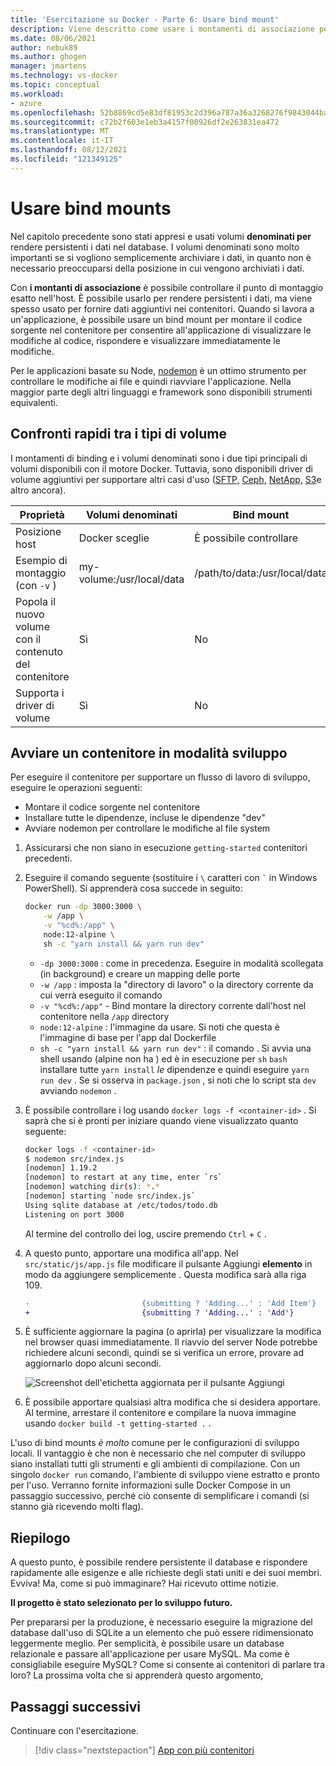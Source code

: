```yaml
---
title: 'Esercitazione su Docker - Parte 6: Usare bind mount'
description: Viene descritto come usare i montamenti di associazione per controllare il punto di montaggio nell'host.
ms.date: 08/06/2021
author: nebuk89
ms.author: ghogen
manager: jmartens
ms.technology: vs-docker
ms.topic: conceptual
ms.workload:
- azure
ms.openlocfilehash: 52b8869cd5e83df81953c2d396a787a36a3268276f9843044ba3334e9401fd2b
ms.sourcegitcommit: c72b2f603e1eb3a4157f00926df2e263831ea472
ms.translationtype: MT
ms.contentlocale: it-IT
ms.lasthandoff: 08/12/2021
ms.locfileid: "121349125"
---
```

# <a name="use-bind-mounts"></a>Usare bind mounts

Nel capitolo precedente sono stati appresi e usati volumi **denominati per** rendere persistenti i dati nel database. I volumi denominati sono molto importanti se si vogliono semplicemente archiviare i dati, in quanto non è necessario preoccuparsi della posizione in cui vengono archiviati i dati. 

Con **i montanti di associazione** è possibile controllare il punto di montaggio esatto nell'host. È possibile usarlo per rendere persistenti i dati, ma viene spesso usato per fornire dati aggiuntivi nei contenitori. Quando si lavora a un'applicazione, è possibile usare un bind mount per montare il codice sorgente nel contenitore per consentire all'applicazione di visualizzare le modifiche al codice, rispondere e visualizzare immediatamente le modifiche.

Per le applicazioni basate su Node, [nodemon](https://npmjs.com/package/nodemon) è un ottimo strumento per controllare le modifiche ai file e quindi riavviare l'applicazione. Nella maggior parte degli altri linguaggi e framework sono disponibili strumenti equivalenti.

## <a name="quick-volume-type-comparisons"></a>Confronti rapidi tra i tipi di volume

I montamenti di binding e i volumi denominati sono i due tipi principali di volumi disponibili con il motore Docker. Tuttavia, sono disponibili driver di volume aggiuntivi per supportare altri casi d'uso ([SFTP,](https://github.com/vieux/docker-volume-sshfs) [Ceph,](https://ceph.com/geen-categorie/getting-started-with-the-docker-rbd-volume-plugin/) [NetApp,](https://netappdvp.readthedocs.io/en/stable/) [S3](https://github.com/elementar/docker-s3-volume)e altro ancora).

| Proprietà | Volumi denominati | Bind mount |
| -------- | ------------- | ----------- |
| Posizione host | Docker sceglie | È possibile controllare |
| Esempio di montaggio (con `-v` ) | my-volume:/usr/local/data | /path/to/data:/usr/local/data |
| Popola il nuovo volume con il contenuto del contenitore | Sì | No |
| Supporta i driver di volume | Sì | No |

## <a name="start-a-dev-mode-container"></a>Avviare un contenitore in modalità sviluppo

Per eseguire il contenitore per supportare un flusso di lavoro di sviluppo, eseguire le operazioni seguenti:

- Montare il codice sorgente nel contenitore
- Installare tutte le dipendenze, incluse le dipendenze "dev"
- Avviare nodemon per controllare le modifiche al file system

1. Assicurarsi che non siano in esecuzione `getting-started` contenitori precedenti.

1. Eseguire il comando seguente (sostituire i ` \ ` caratteri con `` ` `` in Windows PowerShell). Si apprenderà cosa succede in seguito:

    ```bash
    docker run -dp 3000:3000 \
        -w /app \
        -v "%cd%:/app" \
        node:12-alpine \
        sh -c "yarn install && yarn run dev"
    ```

    - `-dp 3000:3000` : come in precedenza. Eseguire in modalità scollegata (in background) e creare un mapping delle porte
    - `-w /app` : imposta la "directory di lavoro" o la directory corrente da cui verrà eseguito il comando
    - `-v "%cd%:/app"` - Bind montare la directory corrente dall'host nel contenitore nella `/app` directory
    - `node:12-alpine` : l'immagine da usare. Si noti che questa è l'immagine di base per l'app dal Dockerfile
    - `sh -c "yarn install && yarn run dev"` : il comando . Si avvia una shell usando (alpine non ha ) ed è in esecuzione per `sh` `bash` installare tutte `yarn install` *le* dipendenze e quindi eseguire `yarn run dev` . Se si osserva in `package.json` , si noti che lo script sta `dev` avviando `nodemon` .

1. È possibile controllare i log usando `docker logs -f <container-id>` . Si saprà che si è pronti per iniziare quando viene visualizzato quanto seguente:

    ```bash
    docker logs -f <container-id>
    $ nodemon src/index.js
    [nodemon] 1.19.2
    [nodemon] to restart at any time, enter `rs`
    [nodemon] watching dir(s): *.*
    [nodemon] starting `node src/index.js`
    Using sqlite database at /etc/todos/todo.db
    Listening on port 3000
    ```

    Al termine del controllo dei log, uscire premendo `Ctrl` + `C` .

1. A questo punto, apportare una modifica all'app. Nel `src/static/js/app.js` file modificare il pulsante Aggiungi  **elemento** in modo da aggiungere semplicemente . Questa modifica sarà alla riga 109.

    ```diff
    -                         {submitting ? 'Adding...' : 'Add Item'}
    +                         {submitting ? 'Adding...' : 'Add'}
    ```

1. È sufficiente aggiornare la pagina (o aprirla) per visualizzare la modifica nel browser quasi immediatamente. Il riavvio del server Node potrebbe richiedere alcuni secondi, quindi se si verifica un errore, provare ad aggiornarlo dopo alcuni secondi.

    ![Screenshot dell'etichetta aggiornata per il pulsante Aggiungi](media/updated-add-button.png)

1. È possibile apportare qualsiasi altra modifica che si desidera apportare. Al termine, arrestare il contenitore e compilare la nuova immagine usando `docker build -t getting-started .` .

L'uso di bind mounts *è molto* comune per le configurazioni di sviluppo locali. Il vantaggio è che non è necessario che nel computer di sviluppo siano installati tutti gli strumenti e gli ambienti di compilazione. Con un singolo `docker run` comando, l'ambiente di sviluppo viene estratto e pronto per l'uso. Verranno fornite informazioni sulle Docker Compose in un passaggio successivo, perché ciò consente di semplificare i comandi (si stanno già ricevendo molti flag).

## <a name="recap"></a>Riepilogo

A questo punto, è possibile rendere persistente il database e rispondere rapidamente alle esigenze e alle richieste degli stati uniti e dei suoi membri. Evviva! Ma, come si può immaginare? Hai ricevuto ottime notizie.

**Il progetto è stato selezionato per lo sviluppo futuro.**

Per prepararsi per la produzione, è necessario eseguire la migrazione del database dall'uso di SQLite a un elemento che può essere ridimensionato leggermente meglio. Per semplicità, è possibile usare un database relazionale e passare all'applicazione per usare MySQL. Ma come è consigliabile eseguire MySQL? Come si consente ai contenitori di parlare tra loro? La prossima volta che si apprenderà questo argomento,

## <a name="next-steps"></a>Passaggi successivi

Continuare con l'esercitazione.

> [!div class="nextstepaction"]
> [App con più contenitori](multi-container-apps.md)